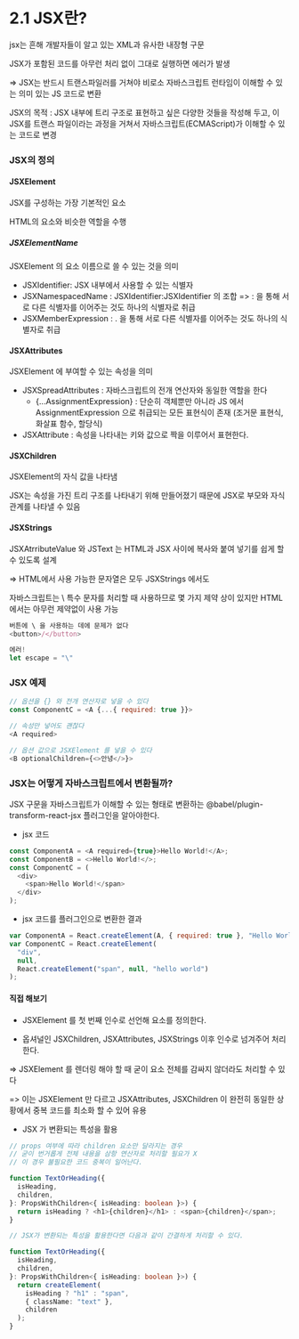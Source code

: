# 2.1 JSX란?

jsx는 흔해 개발자들이 알고 있는 XML과 유사한 내장형 구문

JSX가 포함된 코드를 아무런 처리 없이 그대로 실행하면 에러가 발생

=> JSX는 반드시 트랜스파일러를 거쳐야 비로소 자바스크립트 런타임이 이해할 수 있는 의미 있는 JS 코드로 변환

JSX의 목적 : JSX 내부에 트리 구조로 표현하고 싶은 다양한 것들을 작성해 두고, 이 JSX를 트랜스 파일이라는 과정을 거쳐서 자바스크립트(ECMAScript)가 이해할 수 있는 코드로 변경

### JSX의 정의

#### JSXElement

JSX를 구성하는 가장 기본적인 요소

HTML의 요소와 비슷한 역할을 수행

##### JSXElementName

JSXElement 의 요소 이름으로 쓸 수 있는 것을 의미

- JSXIdentifier: JSX 내부에서 사용할 수 있는 식별자
- JSXNamespacedName : JSXIdentifier:JSXIdentifier 의 조합 => : 을 통해 서로 다른 식별자를 이어주는 것도 하나의 식별자로 취급
- JSXMemberExpression : . 을 통해 서로 다른 식별자를 이어주는 것도 하나의 식별자로 취급

#### JSXAttributes

JSXElement 에 부여할 수 있는 속성을 의미

- JSXSpreadAttributes : 자바스크립트의 전개 연산자와 동일한 역할을 한다
  - {...AssignmentExpression} : 단순히 객체뿐만 아니라 JS 에서 AssignmentExpression 으로 취급되는 모든 표현식이 존재 (조거문 표현식, 화살표 함수, 할당식)
- JSXAttribute : 속성을 나타내는 키와 값으로 짝을 이루어서 표현한다.

#### JSXChildren

JSXElement의 자식 값을 나타냄

JSX는 속성을 가진 트리 구조를 나타내기 위해 만들어졌기 때문에 JSX로 부모와 자식 관계를 나타낼 수 있음

#### JSXStrings

JSXAtrributeValue 와 JSText 는 HTML과 JSX 사이에 복사와 붙여 넣기를 쉽게 할 수 있도록 설계

=> HTML에서 사용 가능한 문자열은 모두 JSXStrings 에서도

자바스크립트는 \ 특수 문자를 처리할 때 사용하므로 몇 가지 제약 상이 있지만 HTML에서는 아무런 제약없이 사용 가능

```javascript
버튼에 \ 을 사용하는 데에 문제가 없다
<button>/</button>

에러!
let escape = "\"
```

### JSX 예제

```javascript
// 옵션을 {} 와 전개 연산자로 넣을 수 있다
const ComponentC = <A {...{ required: true }}>

// 속성만 넣어도 괜찮다
<A required>

// 옵션 값으로 JSXElement 를 넣을 수 있다
<B optionalChildren={<>안녕</>}>
```

### JSX는 어떻게 자바스크립트에서 변환될까?

JSX 구문을 자바스크립트가 이해할 수 있는 형태로 변환하는 @babel/plugin-transform-react-jsx 플러그인을 알아야한다.

- jsx 코드

```javascript
const ComponentA = <A required={true}>Hello World!</A>;
const ComponentB = <>Hello World!</>;
const ComponentC = (
  <div>
    <span>Hello World!</span>
  </div>
);
```

- jsx 코드를 플러그인으로 변환한 결과

```javascript
var ComponentA = React.createElement(A, { required: true }, "Hello World");
var ComponentC = React.createElement(
  "div",
  null,
  React.createElement("span", null, "hello world")
);
```

#### 직접 해보기

- JSXElement 를 첫 번째 인수로 선언해 요소를 정의한다.

- 옵셔널인 JSXChildren, JSXAttributes, JSXStrings 이후 인수로 넘겨주어 처리한다.

=> JSXElement 를 렌더링 해야 할 때 굳이 요소 전체를 감싸지 않더라도 처리할 수 있다

=> 이는 JSXElement 만 다르고 JSXAttributes, JSXChildren 이 완전히 동일한 상황에서 중복 코드를 최소화 할 수 있어 유용

- JSX 가 변환되는 특성을 활용

```typescript
// props 여부에 따라 children 요소만 달라지는 경우
// 굳이 번거롭게 전체 내용을 삼항 연산자로 처리할 필요가 X
// 이 경우 불필요한 코드 중복이 일어난다.

function TextOrHeading({
  isHeading,
  children,
}: PropsWithChildren<{ isHeading: boolean }>) {
  return isHeading ? <h1>{children}</h1> : <span>{children}</span>;
}

// JSX가 변환되는 특성을 활용한다면 다음과 같이 간결하게 처리할 수 있다.

function TextOrHeading({
  isHeading,
  children,
}: PropsWithChildren<{ isHeading: boolean }>) {
  return createElement(
    isHeading ? "h1" : "span",
    { className: "text" },
    children
  );
}
```
